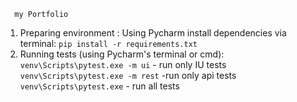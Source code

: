       my Portfolio
1. Preparing environment :  Using Pycharm install dependencies via terminal: `pip install -r requirements.txt`
2. Running tests (using Pycharm's terminal or cmd):
     `venv\Scripts\pytest.exe -m ui` - run only IU tests
     `venv\Scripts\pytest.exe -m rest` -run only api tests
     `venv\Scripts\pytest.exe` - run all tests

